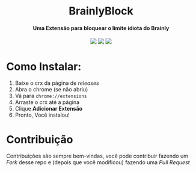 <div align="center">
  <h1>BrainlyBlock</h1>
  <h4>Uma Extensão para bloquear o limite idiota do Brainly</h4>
  <img src="https://img.shields.io/badge/License-GPLv3-blue.svg?style=flat">
  <img src="https://img.shields.io/badge/Google%20Chrome-4285F4?style=flat&logo=GoogleChrome&logoColor=white">
  <img src="https://img.shields.io/badge/javascript-%23323330.svg?style=flat&logo=javascript&logoColor=%23F7DF1E">
</div>

# Como Instalar:

1. Baixe o crx da página de _releases_
2. Abra o chrome (se não abriu)
3. Vá para `chrome://extensions`
4. Arraste o crx até a página
5. Clique **Adicionar Extensão**
6. Pronto, Você instalou!

# Contribuição
Contribuições são sempre bem-vindas, você pode contribuir fazendo um _Fork_ desse repo e (depois que você modificou) fazendo uma _Pull Request_
